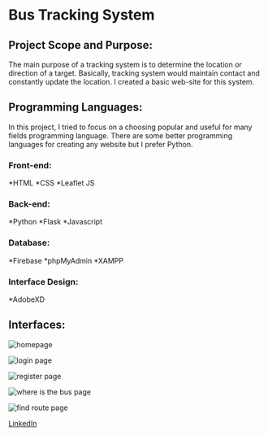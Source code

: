 # Bus Tracking System

## Project Scope and Purpose:
The main purpose of a tracking system is to determine the location or direction of a target. Basically, tracking system would maintain contact and constantly update the location. I created a basic web-site for this system.

## Programming Languages:
	
  In this project, I tried to focus on a choosing popular and useful for many fields programming language. 
  There are some better programming languages for creating any website but I prefer Python.
### Front-end:
*HTML
*CSS
*Leaflet JS

### Back-end:
*Python
*Flask
*Javascript

### Database:
*Firebase
*phpMyAdmin
*XAMPP

### Interface Design:
*AdobeXD

## Interfaces:
![homepage](https://user-images.githubusercontent.com/76850300/197338146-41251775-8211-466b-b71d-60baba84aee5.PNG)

![login page](https://user-images.githubusercontent.com/76850300/197338161-06029c2c-0f4f-4469-b6df-7c0814ba8ccf.PNG)

![register page](https://user-images.githubusercontent.com/76850300/197338166-afc32aee-bc20-47c7-ba3d-e6a0c14f1174.PNG)

![where is the bus page](https://user-images.githubusercontent.com/76850300/197338168-54933fba-0acf-4333-8225-c6312f9cd526.PNG)

![find route page](https://user-images.githubusercontent.com/76850300/197338171-bcfe1b43-5b65-4705-b815-c24c41237542.PNG)


[LinkedIn](https://www.linkedin.com/in/ali-can-dogan46/)
